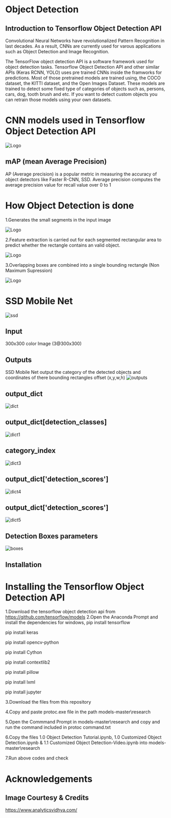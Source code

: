 
# Object Detection

## Introduction to Tensorflow Object Detection API

Convolutional Neural Networks have revolutionalized Pattern Recognition in last decades. As a result, CNNs are currently used for varous applications such as Object Detection and Image Recognition.

The TensorFlow object detection API is a software framework used for object detection tasks. Tensorflow Object Detection API and other similar APIs (Keras RCNN, YOLO) uses pre trained CNNs inside the framworks for predictions. Most of those pretrained models are trained using, the COCO dataset, the KITTI dataset, and the Open Images Dataset. These models are trained to detect some fixed type of categories of objects such as, persons, cars, dog, tooth brush and etc. If you want to detect custom objects you can retrain those models using your own datasets.

# CNN models used in Tensorflow Object Detection API

![Logo](https://cdn-images-1.medium.com/max/800/1*-EyxSs2OiyWm-E6MSpSJiA.png)

## mAP (mean Average Precision)

AP (Average precision) is a popular metric in measuring the accuracy of object detectors like Faster R-CNN, SSD. Average precision computes the average precision value for recall value over 0 to 1

# How Object Detection is done

1.Generates the small segments in the input image

![Logo](https://miro.medium.com/max/724/0*kUNj3PTh2dVyf03m.png)

2.Feature extraction is carried out for each segmented rectangular area to predict whether the rectangle contains an valid object.

![Logo](https://oscimg.oschina.net/oscnet/up-04d098f4a9e8de7694ad3d1d72c5ca5fd0c.JPEG)

3.Overlapping boxes are combined into a single bounding rectangle (Non Maximum Supression)

![Logo](https://img-blog.csdnimg.cn/img_convert/2e0323ae5508d1de219214006f986a89.png)


# SSD Mobile Net
![ssd](https://user-images.githubusercontent.com/67855083/131311104-5d08891b-fbdf-477b-871a-480ee85e686e.png)

## Input
300x300 color Image (3@300x300)

## Outputs
SSD Mobile Net output the category of the detected objects and coordinates of there bounding rectangles offset (x,y,w,h)
![outputs](https://user-images.githubusercontent.com/67855083/131311413-2500bea2-46e4-4d1b-9fa5-b6202ecfc30c.png)

## output_dict
![dict](https://user-images.githubusercontent.com/67855083/131311629-5d96ae42-73ce-456b-8863-c6f9b5e5f231.png)

## output_dict[detection_classes]
![dict1](https://user-images.githubusercontent.com/67855083/131311783-fe138498-ebba-4c72-a61a-c4d001b7fbf2.png)

## category_index
![dict3](https://user-images.githubusercontent.com/67855083/131311929-d8c9bad6-b1f3-4d18-9479-67b498546f25.png)

## output_dict['detection_scores']
![dict4](https://user-images.githubusercontent.com/67855083/131312092-e14a55ec-cf5f-4287-9802-a5e731e1c5ee.png)

## output_dict['detection_scores']
![dict5](https://user-images.githubusercontent.com/67855083/131312371-13bf39d8-c8d7-40db-a329-00a508ca7eec.png)

## Detection Boxes parameters
![boxes](https://user-images.githubusercontent.com/67855083/131312631-c82ab2a6-ff5f-4039-bc60-6f1bc636d538.png)

## Installation

# Installing the Tensorflow Object Detection API
1.Download the tensorflow object detection api from https://github.com/tensorflow/models
2.Open the Anaconda Prompt and install the dependencies for windows,
pip install tensorflow

pip install keras

pip install opencv-python

pip install Cython

pip install contextlib2

pip install pillow

pip install lxml

pip install jupyter

3.Download the files from this repository

4.Copy and paste protoc.exe file in the path models-master\research

5.Open the Commmand Prompt in models-master\research and copy and run the command included in protoc command.txt

6.Copy the files 1.0 Object Detection Tutorial.ipynb, 1.0 Customized Object Detection.ipynb & 1.1 Customized Object Detection-Video.ipynb into models-master\research

7.Run above codes and check

# Acknowledgements

## Image Courtesy & Credits
https://www.analyticsvidhya.com/  
